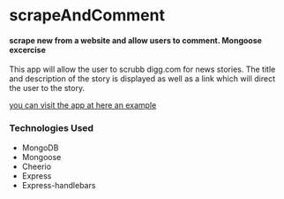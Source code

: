 # scrapeAndComment
#### scrape new from a website and allow users to comment. Mongoose excercise

This app will allow the user to scrubb digg.com for news stories. The title and description of the story is displayed as well as a link which will direct the user to the story.

[you can visit the app at here an example](https://scrub-and-comment-hw.herokuapp.com/)


### Technologies Used
* MongoDB
* Mongoose
* Cheerio
* Express
* Express-handlebars




